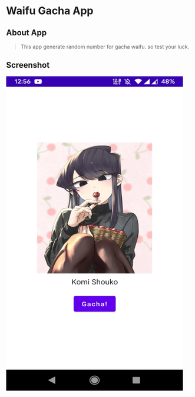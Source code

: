 # Waifu Gacha App
## About App
> This app generate random number for gacha waifu. so test your luck.

## Screenshot

[//]: # (<div style="width:60px ; height:120px">)

[//]: # (![Screenshot 1]&#40;/screenshot/1.jpg "Screenshot 1"&#41;)

[//]: # (<div>)
<img src="/screenshot/1.jpg" height="854" width="480" >
